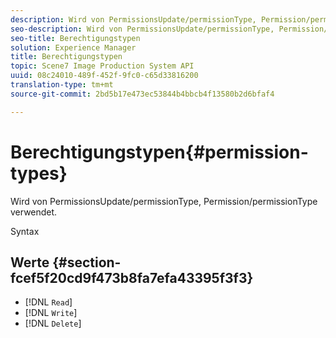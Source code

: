 ```yaml
---
description: Wird von PermissionsUpdate/permissionType, Permission/permissionType verwendet.
seo-description: Wird von PermissionsUpdate/permissionType, Permission/permissionType verwendet.
seo-title: Berechtigungstypen
solution: Experience Manager
title: Berechtigungstypen
topic: Scene7 Image Production System API
uuid: 08c24010-489f-452f-9fc0-c65d33816200
translation-type: tm+mt
source-git-commit: 2bd5b17e473ec53844b4bbcb4f13580b2d6bfaf4

---
```



# Berechtigungstypen{#permission-types}

Wird von PermissionsUpdate/permissionType, Permission/permissionType verwendet.

Syntax

## Werte {#section-fcef5f20cd9f473b8fa7efa43395f3f3}

* [!DNL `Read`]
* [!DNL `Write`]
* [!DNL `Delete`]

